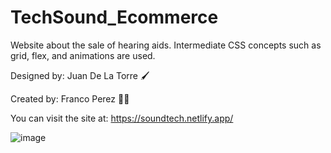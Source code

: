 # TechSound_Ecommerce

Website about the sale of hearing aids. Intermediate CSS concepts such as grid, flex, and animations are used.

Designed by: Juan De La Torre 🖌️

Created by: Franco Perez 🧑‍💻

You can visit the site at: https://soundtech.netlify.app/

![image](https://user-images.githubusercontent.com/83793611/168157575-cb7954a4-ff43-49e7-9a1b-f6806f6bb0ed.png)

